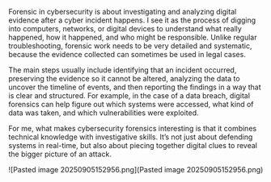 
Forensic in cybersecurity is about investigating and analyzing digital evidence after a cyber incident happens. I see it as the process of digging into computers, networks, or digital devices to understand what really happened, how it happened, and who might be responsible. Unlike regular troubleshooting, forensic work needs to be very detailed and systematic, because the evidence collected can sometimes be used in legal cases.

The main steps usually include identifying that an incident occurred, preserving the evidence so it cannot be altered, analyzing the data to uncover the timeline of events, and then reporting the findings in a way that is clear and structured. For example, in the case of a data breach, digital forensics can help figure out which systems were accessed, what kind of data was taken, and which vulnerabilities were exploited.

For me, what makes cybersecurity forensics interesting is that it combines technical knowledge with investigative skills. It’s not just about defending systems in real-time, but also about piecing together digital clues to reveal the bigger picture of an attack.

![Pasted image 20250905152956.png](Pasted image 20250905152956.png)
